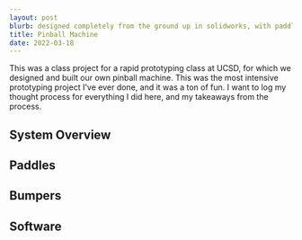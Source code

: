 ```yaml
---
layout: post
blurb: designed completely from the ground up in solidworks, with paddle and bumper circuitry, and software written for an Arduino to control the whole thing
title: Pinball Machine
date: 2022-03-18
---
```


This was a class project for a rapid prototyping class at UCSD, for which we designed and built our own pinball machine. This was the most intensive prototyping project I've ever done, and it was a ton of fun. I want to log my thought process for everything I did here, and my takeaways from the process.

## System Overview

## Paddles
 
## Bumpers

## Software

